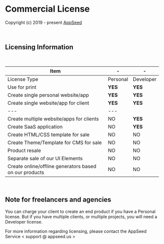 # Commercial License

Copyright (c) 2019 - present [AppSeed](http://appseed.us/)

<br />

## Licensing Information

<br />

| Item | - | - |
| ---------------------------------- | --- | --- |
| License Type | Personal | Developer |
| Use for print | **YES** | **YES** |
| Create single personal website/app | **YES** | **YES** |
| Create single website/app for client | **YES** | **YES** |
| --- | --- |
| Create multiple website/apps for clients | NO | **YES** |
| Create SaaS application | NO | **YES** |
| Create HTML/CSS template for sale | NO | NO |
| Create Theme/Template for CMS for sale | NO | NO |
| Product resale | NO | NO |
| Separate sale of our UI Elements | NO | NO |
| Create online/offline generators based on our products | NO | NO |

<br />

## Note for freelancers and agencies

You can charge your client to create an end product if you have a Personal license. But if you have multiple clients, or multiple projects, you will need a Developer license.

For more information regarding licensing, please contact the AppSeed Service < support @ appseed.us >
